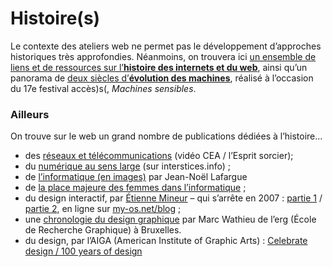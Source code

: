 # Histoire(s)

Le contexte des ateliers web ne permet pas le développement d’approches historiques très approfondies. Néanmoins, on trouvera ici [un ensemble de liens et de ressources sur l’**histoire des internets et du web**](internet/), ainsi qu’un panorama de [deux siècles d’**évolution des machines**](machines/), réalisé à l’occasion du 17e festival accès)s(, *Machines sensibles*.

### Ailleurs

On trouve sur le web un grand nombre de publications dédiées à l’histoire…

* des [réseaux et télécommunications](https://www.youtube.com/watch?v=LKGkmbz57ds) (vidéo CEA / l’Esprit sorcier);
* du [numérique au sens large](https://interstices.info/domaine/histoire-numerique/) (sur interstices.info) ;
* de [l’informatique (en images)](http://synchise.com/diaporamas/humanites_numeriques/Humanites_numeriques_02_histoire.pdf) par Jean-Noël Lafargue
* de [la place majeure des femmes dans l’informatique](http://computer-grrrls.gaite-lyrique.net/) ;
* du design interactif, par [Étienne Mineur](http://www.my-os.net/archives/) – qui s’arrête en 2007 : [partie 1](docs/conf_histoire_du_design_interactif_1.pdf) / [partie 2](docs/conf_histoire_du_design_interactif2.pdf), en ligne sur [my-os.net/blog](http://www.my-os.net/blog/index.php?2007/09/20/857-une-histoire-du-design-interactif-ii) ;
* une [chronologie du design graphique](http://www.multimedialab.be/doc/projections/doc_design_graphique.pdf) par Marc Wathieu de l’erg (École de Recherche Graphique) à Bruxelles.
* du design, par l’AIGA (American Institute of Graphic Arts) : [Celebrate design / 100 years of design](http://celebratedesign.org/)